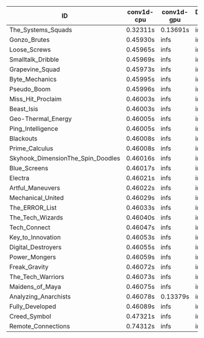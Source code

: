 |ID|conv1d-cpu|conv1d-gpu|DWSPConv2D-gpu|gemm-gpu|avg|
|-|-|-|-|-|-|
|The_Systems_Squads|0.32311s|0.13691s|infs|4.45104s|infs|
|Gonzo_Brutes|0.45930s|infs|infs|4.41590s|infs|
|Loose_Screws|0.45965s|infs|infs|4.44846s|infs|
|Smalltalk_Dribble|0.45969s|infs|infs|4.39916s|infs|
|Grapevine_Squad|0.45973s|infs|infs|4.43051s|infs|
|Byte_Mechanics|0.45995s|infs|infs|4.41188s|infs|
|Pseudo_Boom|0.45996s|infs|infs|4.44318s|infs|
|Miss_Hit_Proclaim|0.46003s|infs|infs|4.43968s|infs|
|Beast_Isis|0.46003s|infs|infs|4.45394s|infs|
|Geo-Thermal_Energy|0.46005s|infs|infs|4.45756s|infs|
|Ping_Intelligence|0.46005s|infs|infs|4.46126s|infs|
|Blackouts|0.46008s|infs|infs|4.42593s|infs|
|Prime_Calculus|0.46008s|infs|infs|4.43640s|infs|
|Skyhook_DimensionThe_Spin_Doodles|0.46016s|infs|infs|4.43915s|infs|
|Blue_Screens|0.46017s|infs|infs|4.45189s|infs|
|Electra|0.46021s|infs|infs|4.45099s|infs|
|Artful_Maneuvers|0.46022s|infs|infs|4.44783s|infs|
|Mechanical_United|0.46029s|infs|infs|4.44155s|infs|
|The_ERROR_List|0.46033s|infs|infs|4.44003s|infs|
|The_Tech_Wizards|0.46040s|infs|infs|4.46549s|infs|
|Tech_Connect|0.46047s|infs|infs|4.46557s|infs|
|Key_to_Innovation|0.46053s|infs|infs|4.42316s|infs|
|Digital_Destroyers|0.46055s|infs|infs|4.44055s|infs|
|Power_Mongers|0.46059s|infs|infs|4.45975s|infs|
|Freak_Gravity|0.46072s|infs|infs|4.45101s|infs|
|The_Tech_Warriors|0.46073s|infs|infs|4.45567s|infs|
|Maidens_of_Maya|0.46075s|infs|infs|4.46848s|infs|
|Analyzing_Anarchists|0.46078s|0.13379s|infs|4.44121s|infs|
|Fully_Developed|0.46089s|infs|infs|4.46826s|infs|
|Creed_Symbol|0.47321s|infs|infs|4.39808s|infs|
|Remote_Connections|0.74312s|infs|infs|4.43194s|infs|
